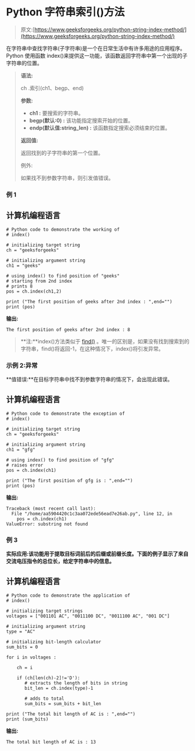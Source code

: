 # Python 字符串索引()方法

> 原文:[https://www.geeksforgeeks.org/python-string-index-method/](https://www.geeksforgeeks.org/python-string-index-method/)

在字符串中查找字符串(子字符串)是一个在日常生活中有许多用途的应用程序。Python 使用函数 index()来提供这一功能，该函数返回字符串中第一个出现的子字符串的位置。

> **语法:**
> 
> ch .索引(ch1、begp、end)
> 
> **参数:**
> 
> *   **ch1 :** 要搜索的字符串。
> *   **begp(默认:0) :** 该功能指定搜索开始的位置。
> *   **endp(默认值:string_len) :** 该函数指定搜索必须结束的位置。
> 
> **返回值:**
> 
> 返回找到的子字符串的第一个位置。
> 
> 例外:
> 
> 如果找不到参数字符串，则引发值错误。

### 例 1

## 计算机编程语言

```
# Python code to demonstrate the working of 
# index()

# initializing target string 
ch = "geeksforgeeks"

# initializing argument string 
ch1 = "geeks"

# using index() to find position of "geeks"
# starting from 2nd index 
# prints 8
pos = ch.index(ch1,2)

print ("The first position of geeks after 2nd index : ",end="")
print (pos)
```

**输出:**

```
The first position of geeks after 2nd index : 8
```

> **注:**index()方法类似于 [find()](https://www.geeksforgeeks.org/python-string-find/) 。唯一的区别是，如果没有找到搜索到的字符串，find()将返回-1，在这种情况下，index()将引发异常。

### 示例 2:异常

**值错误:**在目标字符串中找不到参数字符串的情况下，会出现此错误。

## 计算机编程语言

```
# Python code to demonstrate the exception of 
# index()

# initializing target string 
ch = "geeksforgeeks"

# initializing argument string 
ch1 = "gfg"

# using index() to find position of "gfg"
# raises error
pos = ch.index(ch1)

print ("The first position of gfg is : ",end="")
print (pos)
```

**输出:**

```
Traceback (most recent call last):
  File "/home/aa5904420c1c3aa072ede56ead7e26ab.py", line 12, in 
    pos = ch.index(ch1)
ValueError: substring not found
```

### **例 3**

**实际应用:**该功能用于提取目标词前后的**后缀或前缀长度。下面的例子显示了来自交流电压指令的总位长，给定字符串中的信息。**

## 计算机编程语言

```
# Python code to demonstrate the application of 
# index()

# initializing target strings
voltages = ["001101 AC", "0011100 DC", "0011100 AC", "001 DC"] 

# initializing argument string 
type = "AC"

# initializing bit-length calculator
sum_bits = 0

for i in voltages : 

    ch = i

    if (ch[len(ch)-2]!='D'):
       # extracts the length of bits in string 
       bit_len = ch.index(type)-1

       # adds to total
       sum_bits = sum_bits + bit_len

print ("The total bit length of AC is : ",end="")
print (sum_bits)
```

**输出:**

```
The total bit length of AC is : 13
```